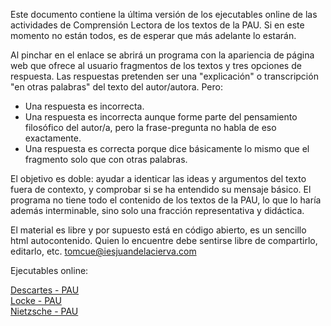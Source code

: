 Este documento contiene la última versión de los ejecutables online de las actividades de Comprensión Lectora de los textos de la PAU.
Si en este momento no están todos, es de esperar que más adelante lo estarán.

Al pinchar en el enlace se abrirá un programa con la apariencia de página web que ofrece al usuario fragmentos de los textos y tres opciones de respuesta.
Las respuestas pretenden ser una "explicación" o transcripción "en otras palabras" del texto del autor/autora. Pero:
- Una respuesta es incorrecta.
- Una respuesta es incorrecta aunque forme parte del pensamiento filosófico del autor/a, pero la frase-pregunta no habla de eso exactamente.
- Una respuesta es correcta porque dice básicamente lo mismo que el fragmento solo que con otras palabras.
  
El objetivo es doble: ayudar a identicar las ideas y argumentos del texto fuera de contexto, y comprobar si se ha entendido su mensaje básico.
El programa no tiene todo el contenido de los textos de la PAU, lo que lo haría además interminable, sino solo una fracción representativa y didáctica.

El material es libre y por supuesto está en código abierto, es un sencillo html autocontenido. Quien lo encuentre debe sentirse libre de compartirlo, editarlo, etc. 
tomcue@iesjuandelacierva.com

Ejecutables online:

<a href="https://vertice1971.github.io/Historia_de_la_Filosofia/Descartes-PAU.html" target="_blank">Descartes - PAU</a>  
<a href="https://vertice1971.github.io/Historia_de_la_Filosofia/Locke-PAU.html" target="_blank">Locke - PAU</a>  
<a href="https://vertice1971.github.io/Historia_de_la_Filosofia/Nietzsche-PAU.html" target="_blank">Nietzsche - PAU</a>  




